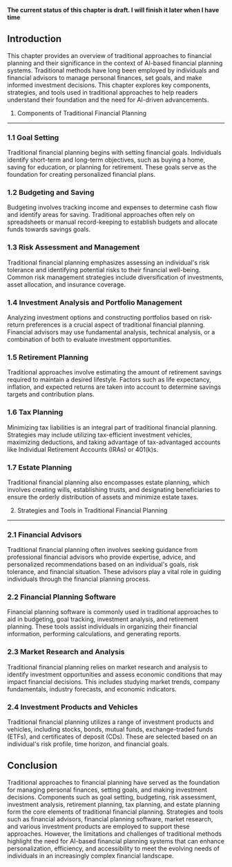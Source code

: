 **The current status of this chapter is draft. I will finish it later when I have time**

Introduction
------------

This chapter provides an overview of traditional approaches to financial planning and their significance in the context of AI-based financial planning systems. Traditional methods have long been employed by individuals and financial advisors to manage personal finances, set goals, and make informed investment decisions. This chapter explores key components, strategies, and tools used in traditional approaches to help readers understand their foundation and the need for AI-driven advancements.

1. Components of Traditional Financial Planning
-----------------------------------------------

### 1.1 Goal Setting

Traditional financial planning begins with setting financial goals. Individuals identify short-term and long-term objectives, such as buying a home, saving for education, or planning for retirement. These goals serve as the foundation for creating personalized financial plans.

### 1.2 Budgeting and Saving

Budgeting involves tracking income and expenses to determine cash flow and identify areas for saving. Traditional approaches often rely on spreadsheets or manual record-keeping to establish budgets and allocate funds towards savings goals.

### 1.3 Risk Assessment and Management

Traditional financial planning emphasizes assessing an individual's risk tolerance and identifying potential risks to their financial well-being. Common risk management strategies include diversification of investments, asset allocation, and insurance coverage.

### 1.4 Investment Analysis and Portfolio Management

Analyzing investment options and constructing portfolios based on risk-return preferences is a crucial aspect of traditional financial planning. Financial advisors may use fundamental analysis, technical analysis, or a combination of both to evaluate investment opportunities.

### 1.5 Retirement Planning

Traditional approaches involve estimating the amount of retirement savings required to maintain a desired lifestyle. Factors such as life expectancy, inflation, and expected returns are taken into account to determine savings targets and contribution plans.

### 1.6 Tax Planning

Minimizing tax liabilities is an integral part of traditional financial planning. Strategies may include utilizing tax-efficient investment vehicles, maximizing deductions, and taking advantage of tax-advantaged accounts like Individual Retirement Accounts (IRAs) or 401(k)s.

### 1.7 Estate Planning

Traditional financial planning also encompasses estate planning, which involves creating wills, establishing trusts, and designating beneficiaries to ensure the orderly distribution of assets and minimize estate taxes.

2. Strategies and Tools in Traditional Financial Planning
---------------------------------------------------------

### 2.1 Financial Advisors

Traditional financial planning often involves seeking guidance from professional financial advisors who provide expertise, advice, and personalized recommendations based on an individual's goals, risk tolerance, and financial situation. These advisors play a vital role in guiding individuals through the financial planning process.

### 2.2 Financial Planning Software

Financial planning software is commonly used in traditional approaches to aid in budgeting, goal tracking, investment analysis, and retirement planning. These tools assist individuals in organizing their financial information, performing calculations, and generating reports.

### 2.3 Market Research and Analysis

Traditional financial planning relies on market research and analysis to identify investment opportunities and assess economic conditions that may impact financial decisions. This includes studying market trends, company fundamentals, industry forecasts, and economic indicators.

### 2.4 Investment Products and Vehicles

Traditional financial planning utilizes a range of investment products and vehicles, including stocks, bonds, mutual funds, exchange-traded funds (ETFs), and certificates of deposit (CDs). These are selected based on an individual's risk profile, time horizon, and financial goals.

Conclusion
----------

Traditional approaches to financial planning have served as the foundation for managing personal finances, setting goals, and making investment decisions. Components such as goal setting, budgeting, risk assessment, investment analysis, retirement planning, tax planning, and estate planning form the core elements of traditional financial planning. Strategies and tools such as financial advisors, financial planning software, market research, and various investment products are employed to support these approaches. However, the limitations and challenges of traditional methods highlight the need for AI-based financial planning systems that can enhance personalization, efficiency, and accessibility to meet the evolving needs of individuals in an increasingly complex financial landscape.
